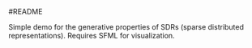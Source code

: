 #README

Simple demo for the generative properties of SDRs (sparse distributed representations). Requires SFML for visualization.